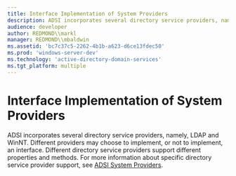 ```yaml
---
title: Interface Implementation of System Providers
description: ADSI incorporates several directory service providers, namely, LDAP and WinNT.
audience: developer
author: REDMOND\\markl
manager: REDMOND\\mbaldwin
ms.assetid: 'bc7c37c5-2262-4b1b-a623-d6ce13fdec50'
ms.prod: 'windows-server-dev'
ms.technology: 'active-directory-domain-services'
ms.tgt_platform: multiple
---
```


# Interface Implementation of System Providers

ADSI incorporates several directory service providers, namely, LDAP and WinNT. Different providers may choose to implement, or not to implement, an interface. Different directory service providers support different properties and methods. For more information about specific directory service provider support, see [ADSI System Providers](adsi-system-providers.md).

 

 




